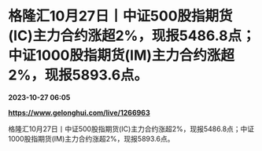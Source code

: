 # 格隆汇10月27日丨中证500股指期货(IC)主力合约涨超2%，现报5486.8点；中证1000股指期货(IM)主力合约涨超2%，现报5893.6点。

**2023-10-27 06:05**

**https://www.gelonghui.com/live/1266963**

格隆汇10月27日丨中证500股指期货(IC)主力合约涨超2%，现报5486.8点；中证1000股指期货(IM)主力合约涨超2%，现报5893.6点。